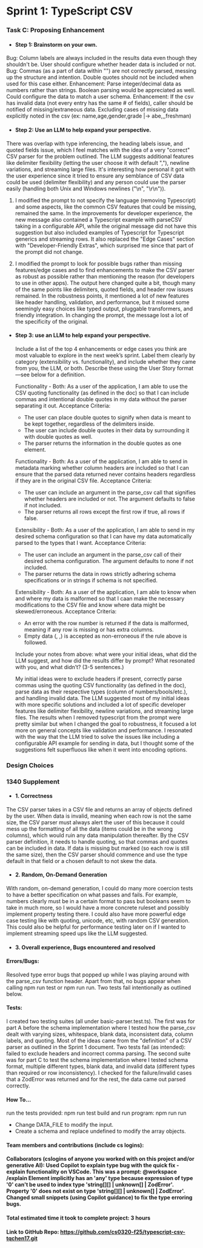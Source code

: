 # Sprint 1: TypeScript CSV

### Task C: Proposing Enhancement

- #### Step 1: Brainstorm on your own.

Bug: Column labels are always included in the results data even though they shouldn't be. User should configure whether header data is included or not. 
Bug: Commas (as a part of data within "") are not correctly parsed, messing up the structure and intention. Double quotes should not be included when used for this case either. 
Enhancement: Parse integer/decimal data as numbers rather than strings. Boolean parsing would be appreciated as well. Could configure the data to match a user schema. 
Enhancement: If the csv has invalid data (not every entry has the same # of fields), caller should be notified of missing/extraneous data. Excluding cases of missing data explicitly noted in the csv (ex: name,age,gender,grade |-> abe,,,freshman)

- #### Step 2: Use an LLM to help expand your perspective.

There was overlap with type inferencing, the heading labels issue, and quoted fields issue, which I feel matches with the idea of a very "correct" CSV parser for the problem outlined. The LLM suggests additional features like delimiter flexibility (letting the user choose it with default ","), newline variations, and streaming large files. It's interesting how personal it got with the user experience since it tried to ensure any semblance of CSV data could be used (delimiter flexibility) and any person could use the parser easily (handling both Unix and Windows newlines ("\n", "\r\n")). 

1. I modified the prompt to not specify the language (removing Typescript) and some aspects, like the common CSV features that could be missing, remained the same. In the improvements for developer experience, the new message also contained a Typescript example with parseCSV taking in a configurable API, while the original message did not have this suggestion but also included examples of Typescript for Typescript generics and streaming rows. It also replaced the "Edge Cases" section with "Developer-Friendly Extras", which surprised me since that part of the prompt did not change. 

2. I modified the prompt to look for possible bugs rather than missing features/edge cases and to find enhancements to make the CSV parser as robust as possible rather than mentioning the reason (for developers to use in other apps). The output here changed quite a bit, though many of the same points like delimiters, quoted fields, and header row issues remained. In the robustness points, it mentioned a lot of new features like header handling, validation, and performance, but it missed some seemingly easy choices like typed output, pluggable transformers, and friendly integration. In changing the prompt, the message lost a lot of the specificity of the original. 

- #### Step 3: use an LLM to help expand your perspective.

    Include a list of the top 4 enhancements or edge cases you think are most valuable to explore in the next week’s sprint. Label them clearly by category (extensibility vs. functionality), and include whether they came from you, the LLM, or both. Describe these using the User Story format—see below for a definition. 

    Functionality - Both: 
    As a user of the application, I am able to use the CSV quoting functionality (as defined in the doc) so that I can include commas and intentional double quotes in my data without the parser separating it out.
    Acceptance Criteria:
    - The user can place double quotes to signify when data is meant to be kept together, regardless of the delimiters inside.
    - The user can include double quotes in their data by surrounding it with double quotes as well. 
    - The parser returns the information in the double quotes as one element. 
    
    Functionality - Both: 
    As a user of the application, I am able to send in metadata marking whether column headers are included so that I can ensure that the parsed data returned never contains headers regardless if they are in the original CSV file.
    Acceptance Criteria:
    - The user can include an argument in the parse_csv call that signifies whether headers are included or not. The argument defaults to false if not included. 
    - The parser returns all rows except the first row if true, all rows if false. 

    Extensibility - Both: 
    As a user of the application, I am able to send in my desired schema configuration so that I can have my data automatically parsed to the types that I want.
    Acceptance Criteria:
    - The user can include an argument in the parse_csv call of their desired schema configuration. The argument defaults to none if not included. 
    - The parser returns the data in rows strictly adhering schema specifications or in strings if schema is not specified. 
    
    Extensibility - Both: 
    As a user of the application, I am able to know when and where my data is malformed so that I caan make the necessary modifications to the CSV file and know where data might be skewed/erroneous.
    Acceptance Criteria: 
    - An error with the row number is returned if the data is malformed, meaning if any row is missing or has extra columns. 
    - Empty data (, ,) is accepted as non-erroneous if the rule above is followed. 

    Include your notes from above: what were your initial ideas, what did the LLM suggest, and how did the results differ by prompt? What resonated with you, and what didn’t? (3-5 sentences.) 
    
    My initial ideas were to exclude headers if present, correctly parse commas using the quoting CSV functionality (as defined in the doc), parse data as their respective types (column of numbers/bools/etc.), and handling invalid data. The LLM suggested most of my initial ideas with more specific solutions and included a lot of specific developer features like delimiter flexibility, newline variations, and streaming large files. The results when I removed typescript from the prompt were pretty similar but when I changed the goal to robustness, it focused a lot more on general concepts like validation and performance. I resonated with the way that the LLM tried to solve the issues like including a configurable API example for sending in data, but I thought some of the suggestions felt superfluous like when it went into encoding options. 

### Design Choices

### 1340 Supplement

- #### 1. Correctness

The CSV parser takes in a CSV file and returns an array of objects defined by the user. When data is invalid, meaning when each row is not the same size, the CSV parser must always alert the user of this because it could mess up the formatting of all the data (items could be in the wrong columns), which would ruin any data manipulation thereafter. By the CSV parser definition, it needs to handle quoting, so that commas and quotes can be included in data. If data is missing but marked (so each row is still the same size), then the CSV parser should commence and use the type default in that field or a chosen default to not skew the data. 

- #### 2. Random, On-Demand Generation

With random, on-demand generation, I could do many more coercion tests to have a better specification on what passes and fails. For example, numbers clearly must be in a certain format to pass but booleans seem to take in much more, so I would have a more concrete ruleset and possibly implement property testing there. I could also have more powerful edge case testing like with quoting, unicode, etc, with random CSV generation. This could also be helpful for performance testing later on if I wanted to implement streaming speed ups like the LLM suggested.   

- #### 3. Overall experience, Bugs encountered and resolved
#### Errors/Bugs:
Resolved type error bugs that popped up while I was playing around with the parse_csv function header. Apart from that, no bugs appear when calling npm run test or npm run run. Two tests fail intentionally as outlined below.
#### Tests:
I created two testing suites (all under basic-parser.test.ts). 
The first was for part A before the schema implementation where I tested how the parse_csv dealt with varying sizes, whitespace, blank data, inconsistent data, column labels, and quoting. Most of the ideas came from the "definition" of a CSV parser as outlined in the Sprint 1 document. Two tests fail (as intended): failed to exclude headers and incorrect comma parsing. 
The second suite was for part C to test the schema implementation where I tested schema format, multiple different types, blank data, and invalid data (different types than required or row inconsistency). I checked for the failure/invalid cases that a ZodError was returned and for the rest, the data came out parsed correctly. 
#### How To…
run the tests provided: npm run test
build and run program: npm run run
- Change DATA_FILE to modify the input. 
- Create a schema and replace undefined to modify the array objects.

#### Team members and contributions (include cs logins):

#### Collaborators (cslogins of anyone you worked with on this project and/or generative AI): Used Copilot to explain type bug with the quick fix - explain functionality on VSCode. This was a prompt: @workspace /explain Element implicitly has an 'any' type because expression of type '0' can't be used to index type 'string[][] | unknown[] | ZodError<unknown>'. Property '0' does not exist on type 'string[][] | unknown[] | ZodError<unknown>'. Changed small snippets (using Copilot guidance) to fix the type erroring bugs. 
#### Total estimated time it took to complete project: 3 hours
#### Link to GitHub Repo: https://github.com/cs0320-f25/typescript-csv-tqchen17.git
